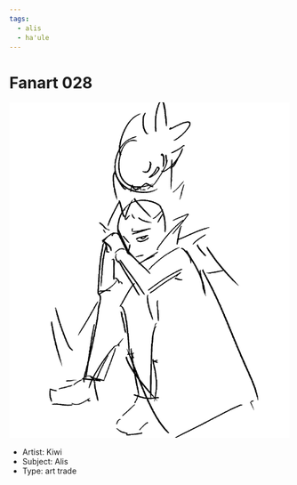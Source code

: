 ```yaml
---
tags:
  - alis
  - ha'ule
---
```


# Fanart 028

<img src="assets/2024-09-06_fanimage-032.png">

- Artist: Kiwi
- Subject: Alis
- Type: art trade
